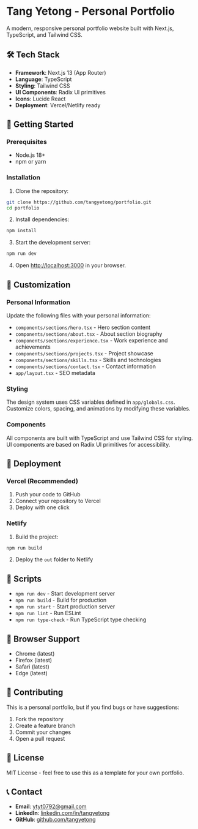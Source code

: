 # Tang Yetong - Personal Portfolio

A modern, responsive personal portfolio website built with Next.js, TypeScript, and Tailwind CSS.

## 🛠 Tech Stack

- **Framework**: Next.js 13 (App Router)
- **Language**: TypeScript
- **Styling**: Tailwind CSS
- **UI Components**: Radix UI primitives
- **Icons**: Lucide React
- **Deployment**: Vercel/Netlify ready

## 🚀 Getting Started

### Prerequisites

- Node.js 18+ 
- npm or yarn

### Installation

1. Clone the repository:
```bash
git clone https://github.com/tangyetong/portfolio.git
cd portfolio
```

2. Install dependencies:
```bash
npm install
```

3. Start the development server:
```bash
npm run dev
```

4. Open [http://localhost:3000](http://localhost:3000) in your browser.

## 📝 Customization

### Personal Information

Update the following files with your personal information:

- `components/sections/hero.tsx` - Hero section content
- `components/sections/about.tsx` - About section biography
- `components/sections/experience.tsx` - Work experience and achievements
- `components/sections/projects.tsx` - Project showcase
- `components/sections/skills.tsx` - Skills and technologies
- `components/sections/contact.tsx` - Contact information
- `app/layout.tsx` - SEO metadata

### Styling

The design system uses CSS variables defined in `app/globals.css`. Customize colors, spacing, and animations by modifying these variables.

### Components

All components are built with TypeScript and use Tailwind CSS for styling. UI components are based on Radix UI primitives for accessibility.

## 🚀 Deployment

### Vercel (Recommended)

1. Push your code to GitHub
2. Connect your repository to Vercel
3. Deploy with one click

### Netlify

1. Build the project:
```bash
npm run build
```

2. Deploy the `out` folder to Netlify

## 🔧 Scripts

- `npm run dev` - Start development server
- `npm run build` - Build for production
- `npm run start` - Start production server
- `npm run lint` - Run ESLint
- `npm run type-check` - Run TypeScript type checking

## 📱 Browser Support

- Chrome (latest)
- Firefox (latest)
- Safari (latest)
- Edge (latest)

## 🤝 Contributing

This is a personal portfolio, but if you find bugs or have suggestions:

1. Fork the repository
2. Create a feature branch
3. Commit your changes
4. Open a pull request

## 📄 License

MIT License - feel free to use this as a template for your own portfolio.

## 📞 Contact

- **Email**: ytyt0792@gmail.com
- **LinkedIn**: [linkedin.com/in/tangyetong](https://linkedin.com/in/tang-yetong)
- **GitHub**: [github.com/tangyetong](https://github.com/fivetran-tangyetong)
